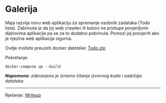 # Galerija
Maja razvija novu web aplikaciju za spremanje osobnih zadataka (Todo lista). 
Zabrinuta je da joj web crawleri ili botovi ne pristupe povjerljivim dijelovima aplikacije pa se za to dodatno pobrinula.
Pomozi joj provjeriti ako je njezina web aplikacija sigurna.

Ovdje možete preuzeti docker datoteke: [Todo.zip](https://github.com/fnovak22/ctf-zavrsni/raw/refs/heads/main/Zadaci/Web%20eksploatacija/Todo/Datoteke/Todo.zip)

Pokretanje:
```
docker-compose up --build
```

_**Napomena**: zabranjeno je izravno čitanje izvornog koda i sadržaja datoteka_

---

Rješenje: [Writeup](https://github.com/fnovak22/ctf-zavrsni/tree/main/Zadaci/Web%20eksploatacija/Todo/Writeup)
